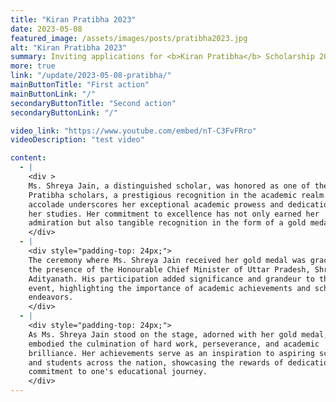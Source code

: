 ```yaml
---
title: "Kiran Pratibha 2023"
date: 2023-05-08
featured_image: /assets/images/posts/pratibha2023.jpg
alt: "Kiran Pratibha 2023"
summary: Inviting applications for <b>Kiran Pratibha</b> Scholarship 2023. All young achievers, please note that June 15, 2023, is the last date to submit your application.
more: true
link: "/update/2023-05-08-pratibha/"
mainButtonTitle: "First action"
mainButtonLink: "/"
secondaryButtonTitle: "Second action"
secondaryButtonLink: "/"

video_link: "https://www.youtube.com/embed/nT-C3FvFRro"
videoDescription: "test video"

content:
  - |
    <div >
    Ms. Shreya Jain, a distinguished scholar, was honored as one of the Kiran
    Pratibha scholars, a prestigious recognition in the academic realm. This
    accolade underscores her exceptional academic prowess and dedication to
    her studies. Her commitment to excellence has not only earned her
    admiration but also tangible recognition in the form of a gold medal.
    </div>
  - |
    <div style="padding-top: 24px;">
    The ceremony where Ms. Shreya Jain received her gold medal was graced by
    the presence of the Honourable Chief Minister of Uttar Pradesh, Shri Yogi
    Adityanath. His participation added significance and grandeur to the
    event, highlighting the importance of academic achievements and scholarly
    endeavors.
    </div>
  - |
    <div style="padding-top: 24px;">
    As Ms. Shreya Jain stood on the stage, adorned with her gold medal, she
    embodied the culmination of hard work, perseverance, and academic
    brilliance. Her achievements serve as an inspiration to aspiring scholars
    and students across the nation, showcasing the rewards of dedication and
    commitment to one's educational journey.
    </div>
---
```

